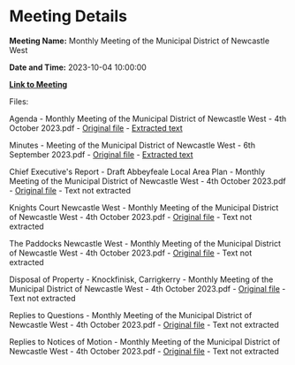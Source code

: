 # Meeting Details

**Meeting Name:** Monthly Meeting of the Municipal District of Newcastle West

**Date and Time:** 2023-10-04 10:00:00

**[Link to Meeting](https://www.limerick.ie/council/whats-on/monthly-meeting-of-the-municipal-district-of-newcastle-west-6)**

Files: 

Agenda - Monthly Meeting of the Municipal District of Newcastle West - 4th October 2023.pdf - [Original file](https://www.limerick.ie/sites/default/files/media/documents/2023-10/00-Agenda-Monthly-Meeting-of-the-Municipal-District-of-Newcastle-West-4th-October-2023.pdf) - [Extracted text](./Agenda%20-%20Monthly%20Meeting%20of%20the%20Municipal%20District%20of%20Newcastle%20West%20-%204th%20October%202023.md)

Minutes - Meeting of the Municipal District of Newcastle West - 6th September 2023.pdf - [Original file](https://www.limerick.ie/sites/default/files/media/documents/2023-10/01-Minutes-Meeting-of-the-Municipal-District-of-Newcastle-West-6th-September-2023.pdf) - [Extracted text](./Minutes%20-%20Meeting%20of%20the%20Municipal%20District%20of%20Newcastle%20West%20-%206th%20September%202023.md)

Chief Executive's Report - Draft Abbeyfeale Local Area Plan - Monthly Meeting of the Municipal District of Newcastle West - 4th October 2023.pdf - [Original file](https://www.limerick.ie/sites/default/files/media/documents/2023-10/03-Chief-Executives-Report-Draft-Abbeyfeale-Local-Area-Plan-Monthly-Meeting-of-the-Municipal-District-of-Newcastle-West-4th.pdf) - Text not extracted

Knights Court Newcastle West - Monthly Meeting of the Municipal District of Newcastle West - 4th October 2023.pdf - [Original file](https://www.limerick.ie/sites/default/files/media/documents/2023-10/04-a-Knights-Court-Newcastle-West-Monthly-Meeting-of-the-Municipal-District-of-Newcastle-West-4th-October-2023.pdf) - Text not extracted

The Paddocks Newcastle West - Monthly Meeting of the Municipal District of Newcastle West - 4th October 2023.pdf - [Original file](https://www.limerick.ie/sites/default/files/media/documents/2023-10/04-b-The-Paddocks-Newcastle-West-Monthly-Meeting-of-the-Municipal-District-of-Newcastle-West-4th-October-2023.pdf) - Text not extracted

Disposal of Property - Knockfinisk, Carrigkerry - Monthly Meeting of the Municipal District of Newcastle West - 4th October 2023.pdf - [Original file](https://www.limerick.ie/sites/default/files/media/documents/2023-10/05-Disposal-of-Property-Knockfinisk-Carrigkerry-Monthly-Meeting-of-the-Municipal-District-of-Newcastle-West-4th-October-2023.pdf) - Text not extracted

Replies to Questions - Monthly Meeting of the Municipal District of Newcastle West - 4th October 2023.pdf - [Original file](https://www.limerick.ie/sites/default/files/media/documents/2023-10/Replies-to-Questions-Monthly-Meeting-of-the-Municipal-District-of-Newcastle-West-4th-October-2023.pdf) - Text not extracted

Replies to Notices of Motion - Monthly Meeting of the Municipal District of Newcastle West - 4th October 2023.pdf - [Original file](https://www.limerick.ie/sites/default/files/media/documents/2023-10/Replies-to-Notices-of-Motion-Monthly-Meeting-of-the-Municipal-District-of-Newcastle-West-4th-October-2023.pdf) - Text not extracted

